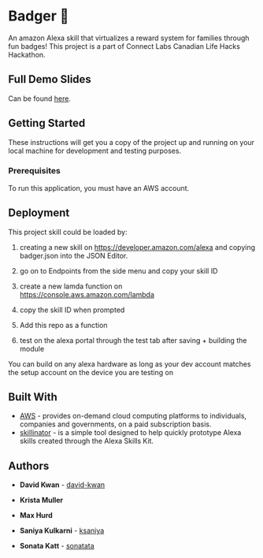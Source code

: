 # Badger :star2:

An amazon Alexa skill that virtualizes a reward system for families through fun badges! This project is a part of Connect Labs Canadian Life Hacks Hackathon.

## Full Demo Slides

Can be found [here](https://docs.google.com/presentation/d/1yvdRnrUIsBPDNQ3RBvLVD5v-gQG_QiDLE8LqtauS_o8/edit?usp=sharing).

## Getting Started

These instructions will get you a copy of the project up and running on your local machine for development and testing purposes.

### Prerequisites

To run this application, you must have an AWS account.  

## Deployment

This project skill could be loaded by:

1. creating a new skill on https://developer.amazon.com/alexa and copying badger.json into the JSON Editor. 

2. go on to Endpoints from the side menu and copy your skill ID

3. create a new lamda function on https://console.aws.amazon.com/lambda 

4. copy the skill ID when prompted 

5. Add this repo as a function

6. test on the alexa portal through the test tab after saving + building the module

You can build on any alexa hardware as long as your dev account matches the setup account on the device you are testing on

## Built With
* [AWS](https://aws.amazon.com/) - provides on-demand cloud computing platforms to individuals, companies and governments, on a paid subscription basis.
* [skillinator](https://skillinator.io/) - is a simple tool designed to help quickly prototype Alexa skills created through the Alexa Skills Kit. 



## Authors

* **David Kwan** -  [david-kwan](https://github.com/david-kwan) 

* **Krista Muller**

* **Max Hurd**

* **Saniya Kulkarni** -  [ksaniya](https://github.com/ksaniya)

* **Sonata Katt** -  [sonatata](https://github.com/sonatata)
